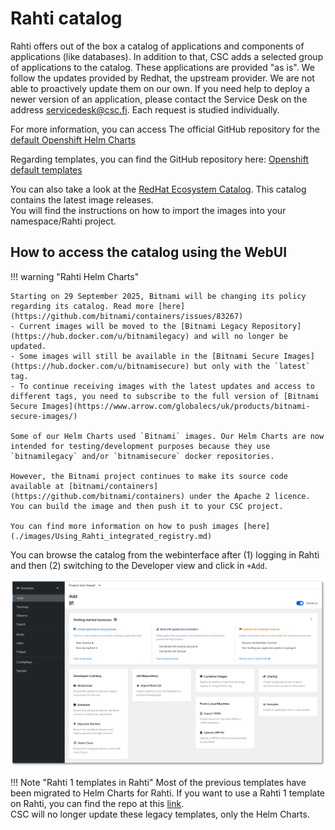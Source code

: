
# Rahti catalog

Rahti offers out of the box a catalog of applications and components of applications (like databases). In addition to that, CSC adds a selected group of applications to the catalog. These applications are provided "as is". We follow the updates provided by Redhat, the upstream provider. We are not able to proactively update them on our own. If you need help to deploy a newer version of an application, please contact the Service Desk on the address <servicedesk@csc.fi>. Each request is studied individually.

For more information, you can access The official GitHub repository for the [default Openshift Helm Charts](https://github.com/openshift-helm-charts/charts)

Regarding templates, you can find the GitHub repository here: [Openshift default templates](https://github.com/sclorg/)

You can also take a look at the [RedHat Ecosystem Catalog](https://catalog.redhat.com/). This catalog contains the latest image releases.  
You will find the instructions on how to import the images into your namespace/Rahti project.

## How to access the catalog using the WebUI

!!! warning "Rahti Helm Charts"

    Starting on 29 September 2025, Bitnami will be changing its policy regarding its catalog. Read more [here](https://github.com/bitnami/containers/issues/83267)  
    - Current images will be moved to the [Bitnami Legacy Repository](https://hub.docker.com/u/bitnamilegacy) and will no longer be updated.  
    - Some images will still be available in the [Bitnami Secure Images](https://hub.docker.com/u/bitnamisecure) but only with the `latest` tag.  
    - To continue receiving images with the latest updates and access to different tags, you need to subscribe to the full version of [Bitnami Secure Images](https://www.arrow.com/globalecs/uk/products/bitnami-secure-images/)  
    
    Some of our Helm Charts used `Bitnami` images. Our Helm Charts are now intended for testing/development purposes because they use `bitnamilegacy` and/or `bitnamisecure` docker repositories.  
    
    However, the Bitnami project continues to make its source code available at [bitnami/containers](https://github.com/bitnami/containers) under the Apache 2 licence. You can build the image and then push it to your CSC project.
    
    You can find more information on how to push images [here](./images/Using_Rahti_integrated_registry.md)

You can browse the catalog from the webinterface after (1) logging in Rahti and then (2) switching to the Developer view and click in `+Add`.

![+Add](../img/rahti-catalog.png)


!!! Note "Rahti 1 templates in Rahti"
    Most of the previous templates have been migrated to Helm Charts for Rahti. If you want to use a Rahti 1 template on Rahti, you can find the repo at this [link](https://github.com/CSCfi/rahti-1-templates).  
    CSC will no longer update these legacy templates, only the Helm Charts.
